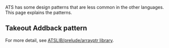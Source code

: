 ATS has some design patterns that are less common in the other languages.
This page explains the patterns.

## Takeout Addback pattern

For more detail, see
[ATSLIB/prelude/arrayptr library](http://www.ats-lang.org/LIBRARY/prelude/SATS/DOCUGEN/HTML/arrayptr.html#arrayptr_takeout).